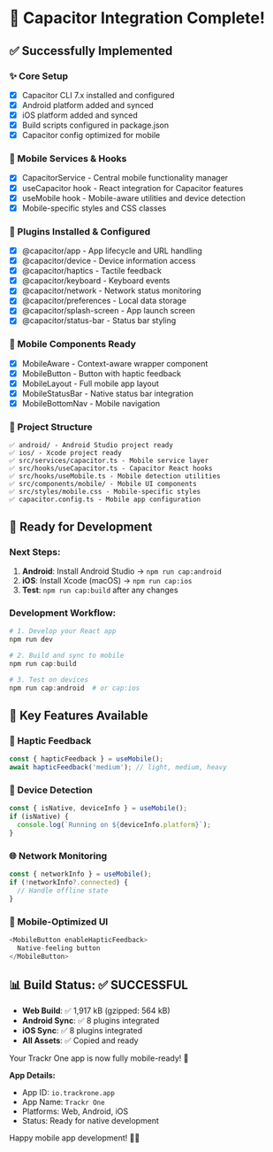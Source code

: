 # 🎉 Capacitor Integration Complete!

## ✅ Successfully Implemented

### ✨ Core Setup
- [x] Capacitor CLI 7.x installed and configured
- [x] Android platform added and synced
- [x] iOS platform added and synced  
- [x] Build scripts configured in package.json
- [x] Capacitor config optimized for mobile

### 📱 Mobile Services & Hooks
- [x] CapacitorService - Central mobile functionality manager
- [x] useCapacitor hook - React integration for Capacitor features
- [x] useMobile hook - Mobile-aware utilities and device detection
- [x] Mobile-specific styles and CSS classes

### 🔌 Plugins Installed & Configured
- [x] @capacitor/app - App lifecycle and URL handling
- [x] @capacitor/device - Device information access
- [x] @capacitor/haptics - Tactile feedback
- [x] @capacitor/keyboard - Keyboard events
- [x] @capacitor/network - Network status monitoring
- [x] @capacitor/preferences - Local data storage
- [x] @capacitor/splash-screen - App launch screen
- [x] @capacitor/status-bar - Status bar styling

### 🧩 Mobile Components Ready
- [x] MobileAware - Context-aware wrapper component
- [x] MobileButton - Button with haptic feedback
- [x] MobileLayout - Full mobile app layout
- [x] MobileStatusBar - Native status bar integration
- [x] MobileBottomNav - Mobile navigation

### 📂 Project Structure
```
✅ android/ - Android Studio project ready
✅ ios/ - Xcode project ready  
✅ src/services/capacitor.ts - Mobile service layer
✅ src/hooks/useCapacitor.ts - Capacitor React hooks
✅ src/hooks/useMobile.ts - Mobile detection utilities
✅ src/components/mobile/ - Mobile UI components
✅ src/styles/mobile.css - Mobile-specific styles
✅ capacitor.config.ts - Mobile app configuration
```

## 🚀 Ready for Development

### Next Steps:
1. **Android**: Install Android Studio → `npm run cap:android`
2. **iOS**: Install Xcode (macOS) → `npm run cap:ios`  
3. **Test**: `npm run cap:build` after any changes

### Development Workflow:
```powershell
# 1. Develop your React app
npm run dev

# 2. Build and sync to mobile
npm run cap:build

# 3. Test on devices
npm run cap:android  # or cap:ios
```

## 🎯 Key Features Available

### 📳 Haptic Feedback
```typescript
const { hapticFeedback } = useMobile();
await hapticFeedback('medium'); // light, medium, heavy
```

### 📱 Device Detection
```typescript
const { isNative, deviceInfo } = useMobile();
if (isNative) {
  console.log(`Running on ${deviceInfo.platform}`);
}
```

### 🌐 Network Monitoring
```typescript
const { networkInfo } = useMobile();
if (!networkInfo?.connected) {
  // Handle offline state
}
```

### 🎨 Mobile-Optimized UI
```typescript
<MobileButton enableHapticFeedback>
  Native-feeling button
</MobileButton>
```

## 📊 Build Status: ✅ SUCCESSFUL
- **Web Build**: ✅ 1,917 kB (gzipped: 564 kB)
- **Android Sync**: ✅ 8 plugins integrated
- **iOS Sync**: ✅ 8 plugins integrated
- **All Assets**: ✅ Copied and ready

Your Trackr One app is now fully mobile-ready! 🎉

**App Details:**
- App ID: `io.trackrone.app`
- App Name: `Trackr One`
- Platforms: Web, Android, iOS
- Status: Ready for native development

Happy mobile app development! 📱✨
